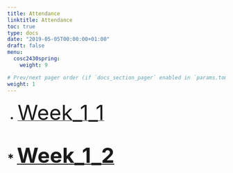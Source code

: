 ```yaml
---
title: Attendance
linktitle: Attendance
toc: true
type: docs
date: "2019-05-05T00:00:00+01:00"
draft: false
menu:
  cosc2430spring:
    weight: 9

# Prev/next pager order (if `docs_section_pager` enabled in `params.toml`)
weight: 1
---
```


*  [<font size="8"> Week_1_1  </font>](https://docs.google.com/forms/d/1awRHN-gnvrz-W0RH-14yq9LcbSnoBAsXdK6O9rtckYQ/edit)

# *  [<font size="10"> Week_1_2  </font>](https://docs.google.com/forms/d/1Xv4kdKoLEUDqqJ9K5uJGyMYj9XcigROohQaJxEFe0gg/edit)


